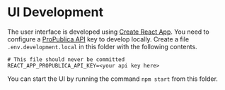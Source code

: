 # UI Development

The user interface is developed using [Create React App](https://github.com/facebook/create-react-app). You need to configure a [ProPublica API](https://projects.propublica.org/api-docs/congress-api/) key to develop locally. Create a file `.env.development.local` in this folder with the following contents.

```env
# This file should never be committed
REACT_APP_PROPUBLICA_API_KEY=<your api key here>
```

You can start the UI by running the command `npm start` from this folder.
